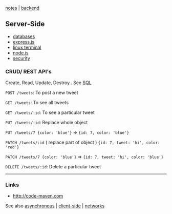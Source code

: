 [notes](notes.md) | [backend](backend.md)

## Server-Side
- [databases](databases.md)
- [express.js](javascript/express.md)
- [linux terminal](linux/terminal.md)
- [node.js](javascript/node.md)
- [security](security/index.md)

### CRUD/ REST API's
Create, Read, Update, Destroy.. See [SQL](../SQL.md)

`POST /tweets`: To post a new tweet

`GET /tweets`: To see all tweets

`GET /tweets/:id`: To see a particular tweet

`PUT /tweets/:id`: Replace whole object

`PUT /tweets/7 {color: 'blue'}` => `{id: 7, color: 'blue'}`

`PATCH /tweets/:id` ( replace part of object ) `{id: 7, tweet: 'hi', color: 'red'}`

`PATCH /tweets/7 {color: 'blue'}` =>  `{id: 7, tweet: 'hi', color: 'blue'}`

`DELETE /tweets/:id`: Delete a particular tweet


---

### Links
- http://code-maven.com

See also [asynchronous](async.md) | [client-side](client-side.md) | [networks](networks/index.md)
